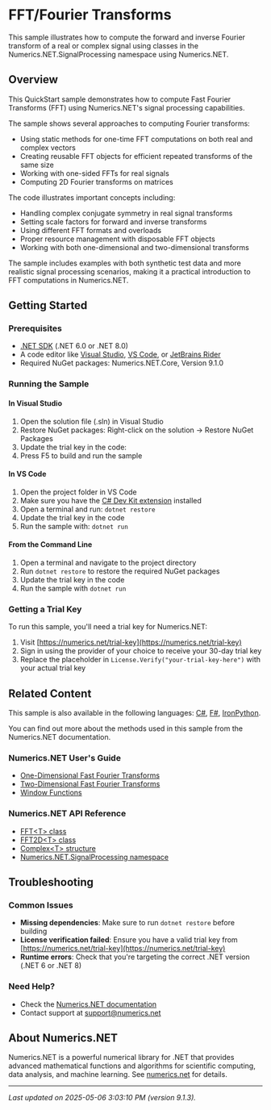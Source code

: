 # FFT/Fourier Transforms

This sample illustrates how to compute the forward and inverse Fourier transform of a real or complex signal using classes in the Numerics.NET.SignalProcessing namespace using Numerics.NET.

## Overview

This QuickStart sample demonstrates how to compute Fast Fourier Transforms (FFT) using Numerics.NET's signal
processing capabilities.

The sample shows several approaches to computing Fourier transforms:

- Using static methods for one-time FFT computations on both real and complex vectors
- Creating reusable FFT objects for efficient repeated transforms of the same size
- Working with one-sided FFTs for real signals
- Computing 2D Fourier transforms on matrices

The code illustrates important concepts including:
- Handling complex conjugate symmetry in real signal transforms
- Setting scale factors for forward and inverse transforms
- Using different FFT formats and overloads
- Proper resource management with disposable FFT objects
- Working with both one-dimensional and two-dimensional transforms

The sample includes examples with both synthetic test data and more realistic signal processing
scenarios, making it a practical introduction to FFT computations in Numerics.NET.


## Getting Started

### Prerequisites

- [.NET SDK](https://dotnet.microsoft.com/download) (.NET 6.0 or .NET 8.0)
- A code editor like [Visual Studio](https://visualstudio.microsoft.com/), [VS Code](https://code.visualstudio.com/), or [JetBrains Rider](https://www.jetbrains.com/rider/)
- Required NuGet packages: Numerics.NET.Core, Version 9.1.0

### Running the Sample

#### In Visual Studio
1. Open the solution file (.sln) in Visual Studio
2. Restore NuGet packages: Right-click on the solution → Restore NuGet Packages
3. Update the trial key in the code:
4. Press F5 to build and run the sample

#### In VS Code

1. Open the project folder in VS Code
2. Make sure you have the [C# Dev Kit extension](https://marketplace.visualstudio.com/items?itemName=ms-dotnettools.csdevkit) installed
3. Open a terminal and run: `dotnet restore`
4. Update the trial key in the code 
5. Run the sample with: `dotnet run`

#### From the Command Line

1. Open a terminal and navigate to the project directory
2. Run `dotnet restore` to restore the required NuGet packages
3. Update the trial key in the code
4. Run the sample with `dotnet run`

### Getting a Trial Key

To run this sample, you'll need a trial key for Numerics.NET:

1. Visit [https://numerics.net/trial-key](https://numerics.net/trial-key)
2. Sign in using the provider of your choice to receive your 30-day trial key
3. Replace the placeholder in `License.Verify("your-trial-key-here")` with your actual trial key

## Related Content

This sample is also available in the following languages: 
[C#](https://github.com/NumericsDotNet/quickstart-csharp/tree/net6.0/mathematics/general/fourier-transforms), [F#](https://github.com/NumericsDotNet/quickstart-fsharp/tree/net6.0/mathematics/general/fourier-transforms), [IronPython](https://github.com/NumericsDotNet/quickstart-ironpython/tree/net6.0/mathematics/general/fourier-transforms).

You can find out more about the methods used in this sample from the Numerics.NET documentation.

### Numerics.NET User's Guide

- [One-Dimensional Fast Fourier Transforms](https://numerics.net/documentation/latest/mathematics/fast-fourier-transforms/one-dimensional-fast-fourier-transforms)
- [Two-Dimensional Fast Fourier Transforms](https://numerics.net/documentation/latest/mathematics/fast-fourier-transforms/two-dimensional-fast-fourier-transforms)
- [Window Functions](https://numerics.net/documentation/latest/mathematics/fast-fourier-transforms/window-functions)

### Numerics.NET API Reference

- [FFT&lt;T&gt; class](https://numerics.net/documentation/latest/reference/numerics.net.signalprocessing.fft-1)
- [FFT2D&lt;T&gt; class](https://numerics.net/documentation/latest/reference/numerics.net.signalprocessing.fft2d-1)
- [Complex&lt;T&gt; structure](https://numerics.net/documentation/latest/reference/numerics.net.complex-1)
- [Numerics.NET.SignalProcessing namespace](https://numerics.net/documentation/latest/reference/numerics.net.signalprocessing)


## Troubleshooting

### Common Issues

- **Missing dependencies**: Make sure to run `dotnet restore` before building
- **License verification failed**: Ensure you have a valid trial key from [https://numerics.net/trial-key](https://numerics.net/trial-key)
- **Runtime errors**: Check that you're targeting the correct .NET version (.NET 6 or .NET 8)

### Need Help?

- Check the [Numerics.NET documentation](https://numerics.net/documentation/)
- Contact support at [support@numerics.net](mailto:support@numerics.net?subject=FourierTransforms%20QuickStart%20Sample%20%28Visual+Basic%29)

## About Numerics.NET

Numerics.NET is a powerful numerical library for .NET that provides advanced mathematical 
functions and algorithms for scientific computing, data analysis, and machine learning.
See [numerics.net](https://numerics.net) for details.

---

_Last updated on 2025-05-06 3:03:10 PM (version 9.1.3)._
